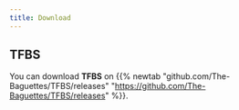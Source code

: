 ```yaml
---
title: Download
---
```


## TFBS

You can download **TFBS** on {{% newtab "github.com/The-Baguettes/TFBS/releases" "https://github.com/The-Baguettes/TFBS/releases" %}}.
